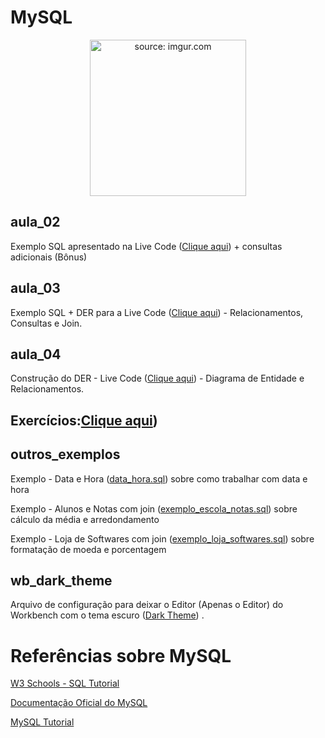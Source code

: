 # MySQL


<div align="center"><img width="250px" src="https://i.imgur.com/zx4aW9R.png" title="source: imgur.com" /></div>



## aula_02

Exemplo SQL apresentado na Live Code (<a href="https://github.com/rafaelq80/MySQL/blob/main/aula_02/" target="_blank">Clique aqui</a>) + consultas adicionais (Bônus)



## aula_03

Exemplo SQL + DER para a Live Code (<a href="https://github.com/rafaelq80/MySQL/blob/main/aula_03/" target="_blank">Clique aqui</a>) - Relacionamentos, Consultas e Join.



## aula_04

Construção do DER - Live Code (<a href="https://github.com/rafaelq80/MySQL/blob/main/aula_04/" target="_blank">Clique aqui</a>) - Diagrama de Entidade e Relacionamentos.

## Exercícios:<a href="https://github.com/carlosmoronisud/MySQL/blob/master/Exerc%C3%ADcios-1.sql" target="_blank">Clique aqui</a>) 




## outros_exemplos

Exemplo - Data e Hora (<a href="https://github.com/rafaelq80/MySQL/blob/main/outros/data_hora.sql" target="_blank">data_hora.sql</a>) sobre como trabalhar com data e hora

Exemplo - Alunos e Notas com join (<a href="https://github.com/rafaelq80/MySQL/blob/main/outros/exemplo_escola_notas.sql" target="_blank">exemplo_escola_notas.sql</a>) sobre cálculo da média e arredondamento

Exemplo - Loja de Softwares com join (<a href="https://github.com/rafaelq80/MySQL/blob/main/outros/exemplo_loja_softwares.sql" target="_blank">exemplo_loja_softwares.sql</a>) sobre formatação de moeda e porcentagem



## wb_dark_theme

Arquivo de configuração para deixar o Editor (Apenas o Editor) do Workbench com o tema escuro  (<a href="https://github.com/rafaelq80/MySQL/blob/main/wb_dark_theme/" target="_blank">Dark Theme</a>) .<br />

# Referências sobre MySQL

<a href="https://www.w3schools.com/sql/default.Asp" target="_blank">W3 Schools - SQL Tutorial</a>

<a href="https://dev.mysql.com/doc/refman/8.0/en/" target="_blank">Documentação Oficial do MySQL</a>

<a href="https://www.mysqltutorial.org/" target="_blank">MySQL Tutorial</a>
